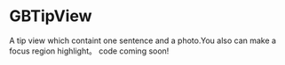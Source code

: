 # GBTipView
A tip view which containt one sentence and a photo.You also can make a focus region highlight。
code coming soon!
